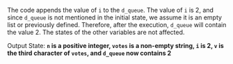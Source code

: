 The code appends the value of `i` to the `d_queue`. The value of `i` is 2, and since `d_queue` is not mentioned in the initial state, we assume it is an empty list or previously defined. Therefore, after the execution, `d_queue` will contain the value 2. The states of the other variables are not affected. 

Output State: **`n` is a positive integer, `votes` is a non-empty string, `i` is 2, `v` is the third character of `votes`, and `d_queue` now contains 2**